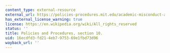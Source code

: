 ```yaml
---
content_type: external-resource
external_url: https://policies-procedures.mit.edu/academic-misconduct-and-dishonesty/procedures-dealing-student-academic-dishonesty
has_external_license_warning: true
license: https://en.wikipedia.org/wiki/All_rights_reserved
status: ''
title: Policies and Procedures, section 10.
uid: 16ecdfd3-fd21-4eb7-9753-69e1fbd73d96
wayback_url: ''
---
```

